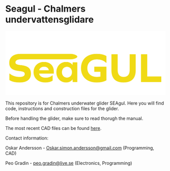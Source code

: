 # Seagul - Chalmers undervattensglidare
![Logga](https://github.com/astromzZ/SeaGul-Sommar-edition/blob/0f346020d6186271019dc1d07ee330b7381128da/Manual/Bilder/SeaGul_logga.png)

This repository is for Chalmers underwater glider SEAgul. Here you will find code, instructions and construction files for the glider.

Before handling the glider, make sure to read thorugh the manual. 

The most recent CAD files can be found [here](https://drive.google.com/drive/folders/1H2lXxEGizccBVgk5y8HHm3Ga0hIDHSA2?usp=drive_link).

Contact information:

Oskar Andersson - Oskar.simon.andersson@gmail.com (Programming, CAD)

Peo Gradin - peo.gradin@live.se (Electronics, Programming)